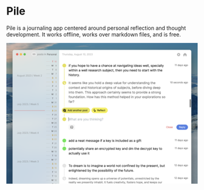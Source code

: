 # Pile

Pile is a journaling app centered around personal reflection and thought development. It works offline, works over markdown files, and is free.

![](./assets/cover.png)
